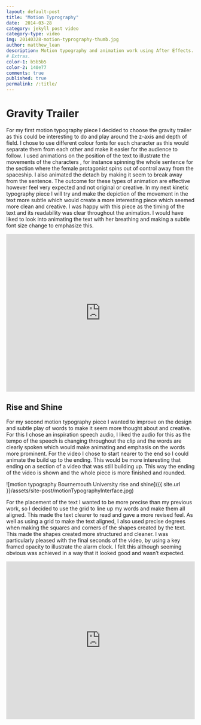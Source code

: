 ```yaml
---
layout: default-post
title: "Motion Typrography"
date:  2014-03-28
category: jekyll post video
category-type: video
img: 20140328-motion-typrography-thumb.jpg
author: matthew_lean
description: Motion typography and animation work using After Effects.
# Extras.
color-1: b5b5b5
color-2: 140e77
comments: true
published: true
permalink: /:title/
---
```


# Gravity Trailer

For my first motion typography piece I decided to choose the gravity trailer as this could be interesting to do and play around the z-axis and depth of field. I chose to use different colour fonts for each character as this would separate them from each other and make it easier for the audience to follow.
I used animations on the position of the text to illustrate the movements of the characters , for instance spinning the whole sentence for the section where the female protagonist spins out of control away from the spaceship. I also animated the detach by making it seem to break away from the sentence. The outcome for these types of animation are effective however feel very expected and not original or creative. In my next kinetic typography piece I will try and make the depiction of the movement in the text more subtle which would create a more interesting piece which seemed more clean and creative. I was happy with this piece as the timing of the text and its readability was clear throughout the animation. I would have liked to look into animating the text with her breathing and making a subtle font size change to emphasize this.

<iframe src="https://player.vimeo.com/video/88795780" width="100%" height="422" frameborder="0" allowfullscreen="allowfullscreen"></iframe>

## Rise and Shine

For my second motion typography piece I wanted to improve on the design and subtle play of words to make it seem more thought about and creative. For this I chose an inspiration speech audio, I liked the audio for this as the tempo of the speech is changing throughout the clip and the words are clearly spoken which would make animating and emphasis on the words more prominent. For the video I chose to start nearer to the end so I could animate the build up to the ending. This would be more interesting that ending on a section of a video that was still building up. This way the ending of the video is shown and the whole piece is more finished and rounded.

![motion typography Bournemouth University rise and shine]({{ site.url }}/assets/site-post/motionTypographyInterface.jpg)

For the placement of the text I wanted to be more precise than my previous work, so I decided to use the grid to line up my words and make them all aligned. This made the text clearer to read and gave a more revised feel. As well as using a grid to make the text aligned, I also used precise degrees when making the squares and corners of the shapes created by the text. This made the shapes created more structured and cleaner. I was particularly pleased with the final seconds of the video, by using a key framed opacity to illustrate the alarm clock. I felt this although seeming obvious was achieved in a way that it looked good and wasn’t expected.

<iframe src="https://player.vimeo.com/video/90181227" width="100%" height="422" frameborder="0" allowfullscreen="allowfullscreen"></iframe>
